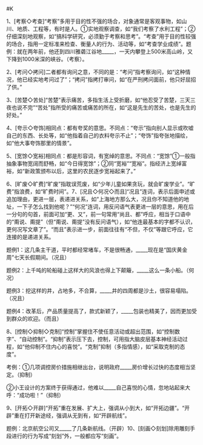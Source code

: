 \#K

1、\[考察◇考查\]“考察”多用于目的性不强的场合，对象通常是客观事物，如山川、地质、工程等，有时是人。①实地观察调查，如“我们考察了水利工程”；②仔细深刻地观察，如“搞科学研究，必须勤于考察和思考”。“考查”用于目的性较强的场合，指用一定标准来检查、衡量人的行为、活动等，如“考查学业成绩”。题例：就在两年前，他还到四川雅砻江谷地\_\_\_\_\_，一天内攀登上500米高山岭，又下降到1000米深的峡谷。（考察）。

2、\[考问◇拷问\]二者都有询问之意，不同的是：“考问”指考察询问，如“这种情况，他已经实地考问过了”；“拷问”指拷打审问，如“在严刑拷问面前，他只好屈招了供。”

3、\[苦楚◇苦处\]“苦楚”表示痛苦，多指生活上受折磨，如“他忍受了苦楚，三天三夜也说不完”“苦处”指所受的痛苦或痛苦的所在，如“这是先生的苦处，也是先生的好处。”

4、\[夸示◇夸饰\]相同点：都有夸奖的意思。不同点：“夸示”指向别人显示或吹嘘自己的东西、长处等，如“他指着自己的衣料夸示不止”；“夸饰”指夸张地描绘，如“他大事夸饰那里的情景”。

5、\[宽馀◇宽裕\]相同点：都是形容词，有宽绰的意思。不同点：“宽馀”①一般指抽象事物宽阔而舒畅，如“今日得宽馀”；②同“宽裕”“宽裕”。指经济上宽绰富裕，如“新政策颁布以后，这里的农民逐步宽裕起来了。”

6、\[旷废◇旷费\]“旷废”指耽误荒废，如“少年儿童如果贪玩，就会旷废学业”。“旷费”指浪费，如“旷费时间”。7、\[况且◇何况◇而且\]“况且”连词，表示后面申述或追加理由，更进一层，表递进关系，如“上海地方那么大，况且你不知道他的地址，一下子怎么找到他呢？”“何况”连词，用反问语气表更进一层的意思，用在后一分句的句首，前面可加“更、又”，前一句常用“尚且、都”呼应，相当于口语中的“甭说、甭提”（但“甭说、甭提”没有反问语气），如“他连最基本的字都不认识，更何况写文章了”。“而且”表示进一步，前面往往有“不但，不仅”等跟它呼应，它连接的是递进关系。

题例1：这几条主干道，平时都经常堵车，不是很畅通，\_\_\_\_\_现在是“国庆黄金周”七天长假期间。（况且）

题例2：上千吨的轮船碰上这样大的风浪也得上下颠簸，\_\_\_\_\_这么一条小船。（何况）

题例3：挖这样的井，占地多，不合算，\_\_\_\_\_井的四周都是沙土，很容易塌陷。（况且）

题例4：改革后，产品质量提高了，款式新颖了，\_\_\_\_\_包装也精美了，因而更加受到群众的欢迎。（而且）

8、\[控制◇抑制◇克制\]“控制”掌握住不使任意活动或超出范围，如“控制数字”、“自动控制”。“抑制”表示压下去，控制，可用指大脑皮层基本神经活动过程，如“他仰制不住内心的喜悦”。“克制”抑制（多指情感），如“采取克制的态度”。

考例：①几项调控房价措施相继出台，说明政府\_\_\_\_\_房价增长过快的态度相当坚定。（抑制）

②小王设计的方案终于获得通过，他难以\_\_\_\_\_自己喜悦的心情，忽地站起来大呼：“成功啦！”（抑制）

9、\[开拓◇开辟\]“开拓”重在发展、扩大上，强调从小到大，如“开拓边疆”。“开辟”重在打开新途经，强调从无到有，如“开辟航线”。

题例：北京航空公司又\_\_\_\_\_了几条新航线。（开辟）10、\[刻画◇刻划\]除用雕刻手段进行的行为写成“刻划”外，一般都应写“刻画”。

